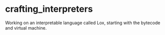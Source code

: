 # crafting_interpreters

<p> Working on an interpretable language called Lox, starting with the bytecode and virtual machine.</p>
